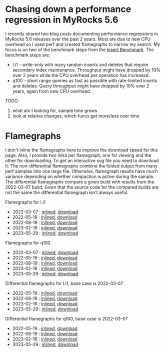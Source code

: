 # Chasing down a performance regression in MyRocks 5.6

I recently shared two blog posts documenting performance regressions in MyRocks 5.6 releases over the past 2 years. Most are due to new CPU overhead so I used perf and created flamegraphs
to narrow my search. My focus is on two of the benchmark steps from the [Insert Benchmark](http://smalldatum.blogspot.com/2023/05/updates-to-insert-benchmark.html). The benchmark steps are:
* l.i1 - write-only with many random inserts and deletes that require secondary index maintenance. Throughput might have dropped by 10% over 2 years while the CPU overhead per operation has increased.
* q100 - short range queries as fast as possible with rate-limited inserts and deletes. Query throughput might have dropped by 10% over 2 years, again from new CPU overhead.

TODO
1) what am I looking for, sample time grows
2) look at relative changes, which funcs get more/less over time

# Flamegraphs

I don't inline the flamegraphs here to improve the download speed for this page. Also, I provide two links per flamegraph, one for viewing and the other for downloading. To get an interactive svg file you need to download it. The non-differential flamegraphs combine the folded output from many perf samples into one large file. Otherwise, flamegraph results have much variance depending on whether compaction is active during the sample. The differential flamegraphs compare a given build with results from the 2022-03-07 build. Given that the source code for the compared builds are not the same the differential flamegraph isn't always useful.

Flamegraphs for l.i1
* 2022-03-07 : [inlined](../svg/sep23.56builds.ibench.u/480m.fbmy5635_202203072101.cy9c5_u/l.i1/all_svg.md), [download](https://github.com/mdcallag/mytools/tree/master/bench/arc/56builds.perf.svg.sep23/480m.fbmy5635_202203072101.cy9c5_u/l.i1/o.perf.g.all.svg)
* 2022-05-19 : [inlined](../svg/sep23.56builds.ibench.u/480m.fbmy5635_202205192101.cy9c5_u/l.i1/all_svg.md), [download](https://github.com/mdcallag/mytools/tree/master/bench/arc/56builds.perf.svg.sep23/480m.fbmy5635_202205192101.cy9c5_u/l.i1/o.perf.g.all.svg)
* 2022-08-19 : [inlined](../svg/sep23.56builds.ibench.u/480m.fbmy5635_202208092101.cy9c5_u/l.i1/all_svg.md), [download](https://github.com/mdcallag/mytools/tree/master/bench/arc/56builds.perf.svg.sep23/480m.fbmy5635_202208092101.cy9c5_u/l.i1/o.perf.g.all.svg)
* 2023-02-16 : [inlined](../svg/sep23.56builds.ibench.u/480m.fbmy5635_202302162102.cy9c5_u/l.i1/all_svg.md), [download](https://github.com/mdcallag/mytools/tree/master/bench/arc/56builds.perf.svg.sep23/480m.fbmy5635_202302162102.cy9c5_u/l.i1/o.perf.g.all.svg)
* 2023-05-29 : [inlined](../svg/sep23.56builds.ibench.u/480m.fbmy5635_202305292102.cy9c5_u/l.i1/all_svg.md), [download](https://github.com/mdcallag/mytools/tree/master/bench/arc/56builds.perf.svg.sep23/480m.fbmy5635_202305292102.cy9c5_u/l.i1/o.perf.g.all.svg)

Flamegraphs for q100
* 2022-03-07 : [inlined](../svg/sep23.56builds.ibench.u/480m.fbmy5635_202203072101.cy9c5_u/q.L1.ips100/all_svg.md), [download](https://github.com/mdcallag/mytools/tree/master/bench/arc/56builds.perf.svg.sep23/480m.fbmy5635_202203072101.cy9c5_u/q.L1.ips100/o.perf.g.all.svg)
* 2022-05-19 : [inlined](../svg/sep23.56builds.ibench.u/480m.fbmy5635_202205192101.cy9c5_u/q.L1.ips100/all_svg.md), [download](https://github.com/mdcallag/mytools/tree/master/bench/arc/56builds.perf.svg.sep23/480m.fbmy5635_202205192101.cy9c5_u/q.L1.ips100/o.perf.g.all.svg)
* 2022-08-19 : [inlined](../svg/sep23.56builds.ibench.u/480m.fbmy5635_202208092101.cy9c5_u/q.L1.ips100/all_svg.md), [download](https://github.com/mdcallag/mytools/tree/master/bench/arc/56builds.perf.svg.sep23/480m.fbmy5635_202208092101.cy9c5_u/q.L1.ips100/o.perf.g.all.svg)
* 2023-02-16 : [inlined](../svg/sep23.56builds.ibench.u/480m.fbmy5635_202302162102.cy9c5_u/q.L1.ips100/all_svg.md), [download](https://github.com/mdcallag/mytools/tree/master/bench/arc/56builds.perf.svg.sep23/480m.fbmy5635_202302162102.cy9c5_u/q.L1.ips100/o.perf.g.all.svg)
* 2023-05-29 : [inlined](../svg/sep23.56builds.ibench.u/480m.fbmy5635_202305292102.cy9c5_u/q.L1.ips100/all_svg.md), [download](https://github.com/mdcallag/mytools/tree/master/bench/arc/56builds.perf.svg.sep23/480m.fbmy5635_202305292102.cy9c5_u/q.L1.ips100/o.perf.g.all.svg)

Differential flamegraphs for l.i1, base case is 2022-03-07
* 2022-05-19 : [inlined](../svg/sep23.56builds.ibench.u/480m.fbmy5635_202205192101.cy9c5_u/l.i1/diff_svg.md), [download](https://github.com/mdcallag/mytools/tree/master/bench/arc/56builds.perf.svg.sep23/480m.fbmy5635_202205192101.cy9c5_u/l.i1/all.diff.svg)
* 2022-08-19 : [inlined](../svg/sep23.56builds.ibench.u/480m.fbmy5635_202208092101.cy9c5_u/l.i1/diff_svg.md), [download](https://github.com/mdcallag/mytools/tree/master/bench/arc/56builds.perf.svg.sep23/480m.fbmy5635_202208092101.cy9c5_u/l.i1/all.diff.svg)
* 2023-02-16 : [inlined](../svg/sep23.56builds.ibench.u/480m.fbmy5635_202302162102.cy9c5_u/l.i1/diff_svg.md), [download](
https://github.com/mdcallag/mytools/tree/master/bench/arc/56builds.perf.svg.sep23/480m.fbmy5635_202302162102.cy9c5_u/l.i1/all.diff.svg)
* 2023-05-29 : [inlined](../svg/sep23.56builds.ibench.u/480m.fbmy5635_202305292102.cy9c5_u/l.i1/diff_svg.md), [download](https://github.com/mdcallag/mytools/tree/master/bench/arc/56builds.perf.svg.sep23/480m.fbmy5635_202305292102.cy9c5_u/l.i1/all.diff.svg)

Differential flamegraphs for q100, base case is 2022-03-07
* 2022-05-19 : [inlined](../svg/sep23.56builds.ibench.u/480m.fbmy5635_202205192101.cy9c5_u/q.L1.ips100/diff_svg.md), [download](https://github.com/mdcallag/mytools/tree/master/bench/arc/56builds.perf.svg.sep23/480m.fbmy5635_202205192101.cy9c5_u/q.L1.ips100/all.diff.svg)
* 2022-08-19 : [inlined](../svg/sep23.56builds.ibench.u/480m.fbmy5635_202208092101.cy9c5_u/q.L1.ips100/diff_svg.md), [download](https://github.com/mdcallag/mytools/tree/master/bench/arc/56builds.perf.svg.sep23/480m.fbmy5635_202208092101.cy9c5_u/q.L1.ips100/all.diff.svg)
* 2023-02-16 : [inlined](../svg/sep23.56builds.ibench.u/480m.fbmy5635_202302162102.cy9c5_u/q.L1.ips100/diff_svg.md), [download](https://github.com/mdcallag/mytools/tree/master/bench/arc/56builds.perf.svg.sep23/480m.fbmy5635_202302162102.cy9c5_u/q.L1.ips100/all.diff.svg)
* 2023-05-29 : [inlined](../svg/sep23.56builds.ibench.u/480m.fbmy5635_202305292102.cy9c5_u/q.L1.ips100/diff_svg.md), [download](https://github.com/mdcallag/mytools/tree/master/bench/arc/56builds.perf.svg.sep23/480m.fbmy5635_202305292102.cy9c5_u/q.L1.ips100/all.diff.svg)

